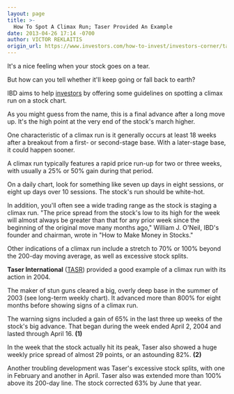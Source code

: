 ```yaml
---
layout: page
title: >-
  How To Spot A Climax Run; Taser Provided An Example
date: 2013-04-26 17:14 -0700
author: VICTOR REKLAITIS
origin_url: https://www.investors.com/how-to-invest/investors-corner/taser-in-2004-provided-climax-run-example/
---
```


It's a nice feeling when your stock goes on a tear.

But how can you tell whether it'll keep going or fall back to earth?

IBD aims to help [investors](http://news.investors.com/investing.aspx) by offering some guidelines on spotting a climax run on a stock chart.

As you might guess from the name, this is a final advance after a long move up. It's the high point at the very end of the stock's march higher.

One characteristic of a climax run is it generally occurs at least 18 weeks after a breakout from a first- or second-stage base. With a later-stage base, it could happen sooner.

A climax run typically features a rapid price run-up for two or three weeks, with usually a 25% or 50% gain during that period.

On a daily chart, look for something like seven up days in eight sessions, or eight up days over 10 sessions. The stock's run should be white-hot.

In addition, you'll often see a wide trading range as the stock is staging a climax run. "The price spread from the stock's low to its high for the week will almost always be greater than that for any prior week since the beginning of the original move many months ago," William J. O'Neil, IBD's founder and chairman, wrote in "How to Make Money in Stocks."

Other indications of a climax run include a stretch to 70% or 100% beyond the 200-day moving average, as well as excessive stock splits.

**Taser International** ([TASR](https://research.investors.com/quote.aspx?symbol=TASR)) provided a good example of a climax run with its action in 2004.

The maker of stun guns cleared a big, overly deep base in the summer of 2003 (see long-term weekly chart). It advanced more than 800% for eight months before showing signs of a climax run.

The warning signs included a gain of 65% in the last three up weeks of the stock's big advance. That began during the week ended April 2, 2004 and lasted through April 16. **(1)**

In the week that the stock actually hit its peak, Taser also showed a huge weekly price spread of almost 29 points, or an astounding 82%. **(2)**

Another troubling development was Taser's excessive stock splits, with one in February and another in April. Taser also was extended more than 100% above its 200-day line. The stock corrected 63% by June that year.
